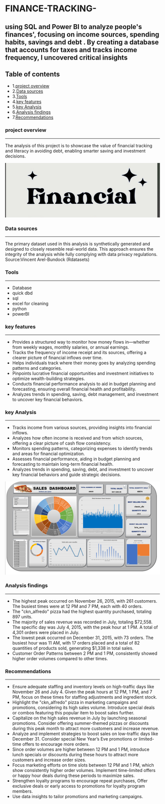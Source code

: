 # FINANCE-TRACKING-
using SQL and Power BI to analyze people's finances', focusing on income sources, spending habits, savings and debt . By creating a database that accounts for taxes and tracks income frequency, I uncovered critical insights
---
## Table of contents 
- 1.[project overview](#project-overview)
- 2.[Data sources](#data-sources) 
- 3.[Tools](#tools)
- 4.[key features](#key-features)
- 5.[key Analysis](#key-analysis)
- 6.[Analysis findings](#analysis-findings)
- 7.[Recommendations](#recommendations)

### project overview
---
The analysis of this project is to showcase the value of financial tracking and literacy in avoiding debt, enabling smarter saving and investment decisions. 

![Dashboard](https://github.com/FebeianBELLO/FINANCE-TRACKING-/blob/main/finance.png)


### Data sources 
---
The primary dataset used in this analysis is synthetically generated and designed to closely resemble real-world data. This approach ensures the integrity of the analysis while fully complying with data privacy regulations.
Source:Vincent Arel-Bundock (Rdatasets)
### Tools
---
-  Database 
- quick dbd
- sql
- excel for cleaning
- python
- powerBI
### key features
---
- Provides a structured way to monitor how money flows in—whether from weekly wages, monthly salaries, or annual earnings.
- Tracks the frequency of income receipt and its sources, offering a clearer picture of financial inflows over time.
- Helps individuals track where their money goes by analyzing spending patterns and categories.
- Pinpoints lucrative financial opportunities and investment initiatives to optimize wealth-building strategies.
- Conducts financial performance analysis to aid in budget planning and forecasting, ensuring overall financial health and profitability.
- Analyzes trends in spending, saving, debt management, and investment to uncover key financial behaviors.

### key Analysis 
---
- Tracks income from various sources, providing insights into financial inflows.
- Analyzes how often income is received and from which sources, offering a clear picture of cash flow consistency.
- Monitors spending patterns, categorizing expenses to identify trends and areas for financial optimization.
- Assesses financial performance, aiding in budget planning and forecasting to maintain long-term financial health.
- Analyzes trends in spending, saving, debt, and investment to uncover key financial behaviors and guide strategic decisions.

![Dashboard](https://github.com/FebeianBELLO/pizza-sales-insights/blob/main/The%20pizza%20Dashboard.png)


### Analysis findings 
---
- The highest peak occurred on November 26, 2015, with 261 customers. The busiest times were at 12 PM and 7 PM, each with 40 orders.
- The "ckn_alfredo" pizza had the highest quantity purchased, totaling 897 units.
- The majority of sales revenue was recorded in July, totaling $72,558. The specific day was  July 4, 2015, with the peak hour at 1 PM. A total of 4,301 orders were placed in July.
- The lowest peak occurred on December 31, 2015, with 73 orders. The busiest hour was 11 AM, with 17 orders placed and a total of 82 quantities of products sold, generating $1,338 in total sales.
- Customer Order Patterns between 2 PM and 1 PM, consistently showed higher order volumes compared to other times.

### Recommendations
---
- Ensure adequate staffing and inventory levels on high-traffic days like November 26 and July 4. Given the peak hours at 12 PM, 1 PM, and 7 PM, focus on these times for staffing adjustments and ingredient stock.
- Highlight the "ckn_alfredo" pizza in marketing campaigns and promotions, considering its high sales volume. Introduce special deals or combos featuring this popular item to boost sales further.
- Capitalize on the high sales revenue in July by launching seasonal promotions. Consider offering summer-themed pizzas or discounts during this peak month to attract more customers and increase revenue.
- Analyze and implement strategies to boost sales on low-traffic days like December 31. Consider special New Year’s Eve promotions or limited-time offers to encourage more orders.
- Since order volumes are higher between 12 PM and 1 PM, introduce lunch specials or discounts during these hours to attract more customers and increase order sizes.
- Focus marketing efforts on time slots between 12 PM and 1 PM, which show consistently higher order volumes. Implement time-limited offers or happy hour deals during these periods to maximize sales.
- Strengthen loyalty programs to encourage repeat purchases, Offer exclusive deals or early access to promotions for loyalty program members.
- Use data insights to tailor promotions and marketing campaigns. 
